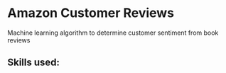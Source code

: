 # Amazon Customer Reviews
Machine learning algorithm to determine customer sentiment from book reviews
## Skills used:
